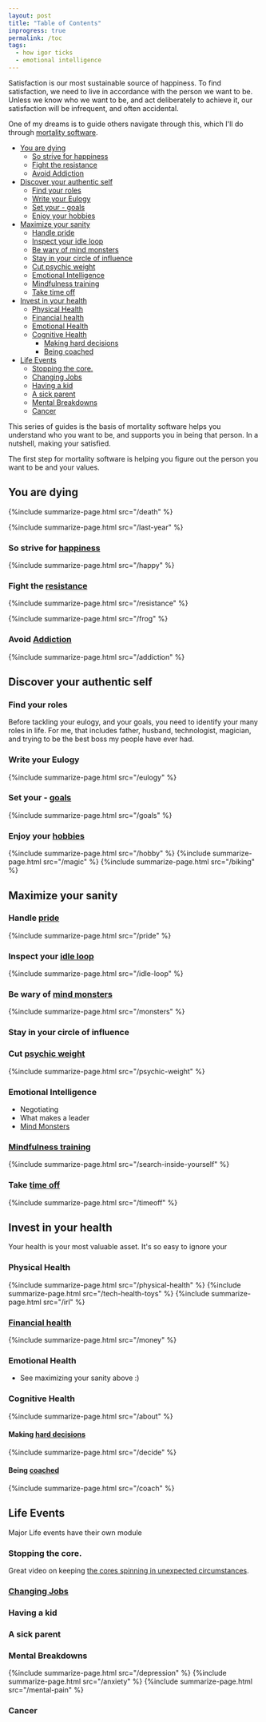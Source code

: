 ```yaml
---
layout: post
title: "Table of Contents"
inprogress: true
permalink: /toc
tags:
  - how igor ticks
  - emotional intelligence
---
```


Satisfaction is our most sustainable source of happiness. To find satisfaction, we need to live in accordance with the person we want to be. Unless we know who we want to be, and act deliberately to achieve it, our satisfaction will be infrequent, and often accidental.

One of my dreams is to guide others navigate through this, which I'll do through [mortality software](/mortality-software).

<!-- prettier-ignore-start -->
<!-- vim-markdown-toc GFM -->

- [You are dying](#you-are-dying)
  - [So strive for happiness](#so-strive-for-happiness)
  - [Fight the resistance](#fight-the-resistance)
  - [Avoid Addiction](#avoid-addiction)
- [Discover your authentic self](#discover-your-authentic-self)
  - [Find your roles](#find-your-roles)
  - [Write your Eulogy](#write-your-eulogy)
  - [Set your - goals](#set-your---goals)
  - [Enjoy your hobbies](#enjoy-your-hobbies)
- [Maximize your sanity](#maximize-your-sanity)
  - [Handle pride](#handle-pride)
  - [Inspect your idle loop](#inspect-your-idle-loop)
  - [Be wary of mind monsters](#be-wary-of-mind-monsters)
  - [Stay in your circle of influence](#stay-in-your-circle-of-influence)
  - [Cut psychic weight](#cut-psychic-weight)
  - [Emotional Intelligence](#emotional-intelligence)
  - [Mindfulness training](#mindfulness-training)
  - [Take time off](#take-time-off)
- [Invest in your health](#invest-in-your-health)
  - [Physical Health](#physical-health)
  - [Financial health](#financial-health)
  - [Emotional Health](#emotional-health)
  - [Cognitive Health](#cognitive-health)
    - [Making hard decisions](#making-hard-decisions)
    - [Being coached](#being-coached)
- [Life Events](#life-events)
  - [Stopping the core.](#stopping-the-core)
  - [Changing Jobs](#changing-jobs)
  - [Having a kid](#having-a-kid)
  - [A sick parent](#a-sick-parent)
  - [Mental Breakdowns](#mental-breakdowns)
  - [Cancer](#cancer)

<!-- vim-markdown-toc -->
<!-- prettier-ignore-end -->

This series of guides is the basis of mortality software helps you understand who you want to be, and supports you in being that person. In a nutshell, making your satisfied.

The first step for mortality software is helping you figure out the person you want to be and your values.

## You are dying

{%include summarize-page.html src="/death" %}

{%include summarize-page.html src="/last-year" %}

### So strive for [happiness](/happy)

{%include summarize-page.html src="/happy" %}

### Fight the [resistance](/resistance)

{%include summarize-page.html src="/resistance" %}

{%include summarize-page.html src="/frog" %}

### Avoid [Addiction](/_d/addiction.md)

{%include summarize-page.html src="/addiction" %}

## Discover your authentic self

### Find your roles

Before tackling your eulogy, and your goals, you need to identify your many roles in life. For me, that includes father, husband, technologist, magician, and trying to be the best boss my people have ever had.

### Write your Eulogy

{%include summarize-page.html src="/eulogy" %}

### Set your - [goals](/goals)

{%include summarize-page.html src="/goals" %}

### Enjoy your [hobbies](/hobby)

{%include summarize-page.html src="/hobby" %}
{%include summarize-page.html src="/magic" %}
{%include summarize-page.html src="/biking" %}

## Maximize your sanity

### Handle [pride](/pride)

{%include summarize-page.html src="/pride" %}

### Inspect your [idle loop](/idle-loop)

{%include summarize-page.html src="/idle-loop" %}

### Be wary of [mind monsters](/monsters)

{%include summarize-page.html src="/monsters" %}

### Stay in your circle of influence

### Cut [psychic weight](/psychic-weight)

{%include summarize-page.html src="/psychic-weight" %}

### Emotional Intelligence

- Negotiating
- What makes a leader
- [Mind Monsters](/monsters)

### [Mindfulness training](/search-inside-yourself)

{%include summarize-page.html src="/search-inside-yourself" %}

### Take [time off](/timeoff)

{%include summarize-page.html src="/timeoff" %}

## Invest in your health

Your health is your most valuable asset. It's so easy to ignore your

### Physical Health

{%include summarize-page.html src="/physical-health" %}
{%include summarize-page.html src="/tech-health-toys" %}
{%include summarize-page.html src="/irl" %}

### [Financial health](/money)

{%include summarize-page.html src="/money" %}

### Emotional Health

- See maximizing your sanity above :)

### Cognitive Health

{%include summarize-page.html src="/about" %}

#### Making [hard decisions](/decide)

{%include summarize-page.html src="/decide" %}

#### Being [coached](/coach)

{%include summarize-page.html src="/coach" %}

## Life Events

Major Life events have their own module

### Stopping the core.

Great video on keeping [the cores spinning in unexpected circumstances](https://youtu.be/snAhsXyO3Ck).

### [Changing Jobs](https://idvork.in/tags/#job-hunt)

### Having a kid

### A sick parent

### Mental Breakdowns

{%include summarize-page.html src="/depression" %}
{%include summarize-page.html src="/anxiety" %}
{%include summarize-page.html src="/mental-pain" %}

### Cancer
